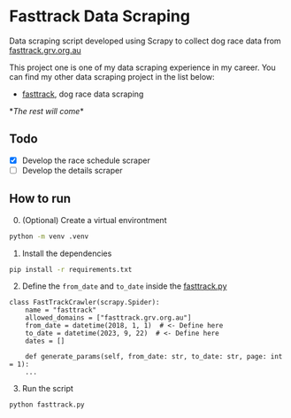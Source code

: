 # Fasttrack Data Scraping

Data scraping script developed using Scrapy to collect dog race data from [fasttrack.grv.org.au](https://fasttrack.grv.org.au)

This project one is one of my data scraping experience in my career. You can find my other data scraping project in the list below:
- [fasttrack](https://github.com/ekkyarmandi/fasttrack-scrapy.git), dog race data scraping  

\**The rest will come*\*

## Todo

- [x] Develop the race schedule scraper
- [ ] Develop the details scraper

## How to run

0. (Optional) Create a virtual environtment

```bash
python -m venv .venv
```

1. Install the dependencies

```bash
pip install -r requirements.txt
```

2. Define the `from_date` and `to_date` inside the [fasttrack.py](fasttrack.py)

```
class FastTrackCrawler(scrapy.Spider):
    name = "fasttrack"
    allowed_domains = ["fasttrack.grv.org.au"]
    from_date = datetime(2018, 1, 1)  # <- Define here
    to_date = datetime(2023, 9, 22)  # <- Define here
    dates = []

    def generate_params(self, from_date: str, to_date: str, page: int = 1):
    ...
```

3. Run the script

```
python fasttrack.py
```
